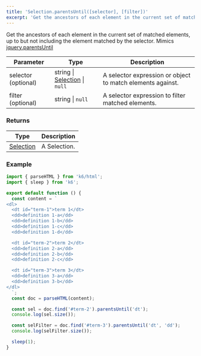```yaml
---
title: 'Selection.parentsUntil([selector], [filter])'
excerpt: 'Get the ancestors of each element in the current set of matched elements, up to but not including the element matched by the selector.'
---
```


Get the ancestors of each element in the current set of matched elements, up to but not including the element matched by the selector.
Mimics [jquery.parentsUntil](https://api.jquery.com/parentsUntil/)

| Parameter           | Type                                                                     | Description                                                |
| ------------------- | ------------------------------------------------------------------------ | ---------------------------------------------------------- |
| selector (optional) | string \| [Selection](/v0.31/javascript-api/k6-html/selection) \| `null` | A selector expression or object to match elements against. |
| filter (optional)   | string \| `null`                                                         | A selector expression to filter matched elements.          |

### Returns

| Type                                                 | Description  |
| ---------------------------------------------------- | ------------ |
| [Selection](/v0.31/javascript-api/k6-html/selection) | A Selection. |

### Example

<CodeGroup labels={[]}>

```javascript
import { parseHTML } from 'k6/html';
import { sleep } from 'k6';

export default function () {
  const content = `
<dl>
  <dt id="term-1">term 1</dt>
  <dd>definition 1-a</dd>
  <dd>definition 1-b</dd>
  <dd>definition 1-c</dd>
  <dd>definition 1-d</dd>

  <dt id="term-2">term 2</dt>
  <dd>definition 2-a</dd>
  <dd>definition 2-b</dd>
  <dd>definition 2-c</dd>

  <dt id="term-3">term 3</dt>
  <dd>definition 3-a</dd>
  <dd>definition 3-b</dd>
</dl>
  `;
  const doc = parseHTML(content);

  const sel = doc.find('#term-2').parentsUntil('dt');
  console.log(sel.size());

  const selFilter = doc.find('#term-3').parentsUntil('dt', 'dd');
  console.log(selFilter.size());

  sleep(1);
}
```

</CodeGroup>
